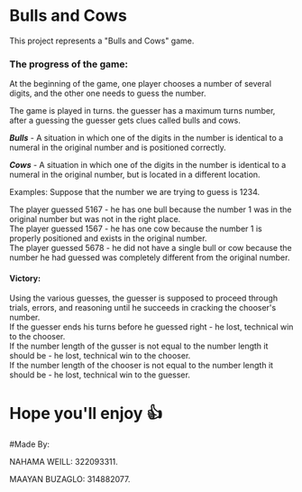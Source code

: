 # Bulls and Cows

This project represents a "Bulls and Cows" game.

### The progress of the game:

At the beginning of the game, one player chooses a number of several digits, and the other one needs to guess the number.

The game is played in turns. the guesser has a maximum turns number, after a guessing the guesser gets clues called bulls and cows.

***Bulls*** - A situation in which one of the digits in the number is identical to a numeral in the original number and is positioned correctly.

***Cows*** - A situation in which one of the digits in the number is identical to a numeral in the original number, but is located in a different location.

Examples: Suppose that the number we are trying to guess is 1234.

The player guessed 5167 - he has one bull because the number 1 was in the original number but was not in the right place. \
The player guessed 1567 - he has one cow because the number 1 is properly positioned and exists in the original number. \
The player guessed 5678 - he did not have a single bull or cow because the number he had guessed was completely different from the original number.

#### Victory:
Using the various guesses, the guesser is supposed to proceed through trials, errors, and reasoning until he succeeds in cracking the chooser's number. \
If the guesser ends his turns before he guessed right - he lost, technical win to the chooser. \
If the number length of the gusser is not equal to the number length it should be - he lost, technical win to the chooser. \
If the number length of the chooser is not equal to the number length it should be - he lost, technical win to the guesser.

# Hope you'll enjoy :+1:

#Made By:

NAHAMA WEILL: 322093311.

MAAYAN BUZAGLO: 314882077.
